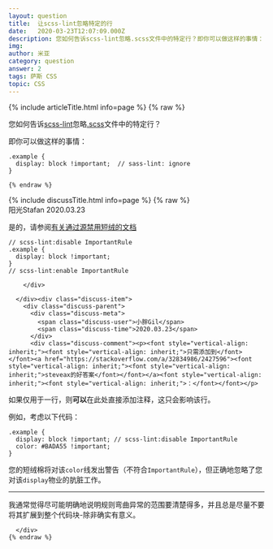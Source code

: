 ```yaml
---
layout: question
title:  让scss-lint忽略特定的行
date:   2020-03-23T12:07:09.000Z
description: 您如何告诉scss-lint忽略.scss文件中的特定行？即你可以做这样的事情：.example {  display  block \!impo...
img: 
author: 米亚
category: question
answer: 2
tags: 萨斯 CSS
topic: CSS
---
```

<div class="article-root">
  <div class="article">
    {% include articleTitle.html info=page %}
    {% raw %}
    <div class="article-content"><p><font style="vertical-align: inherit;"><font style="vertical-align: inherit;">您如何告诉</font></font><a href="https://github.com/brigade/scss-lint"><font style="vertical-align: inherit;"><font style="vertical-align: inherit;">scss-lint</font></font></a><font style="vertical-align: inherit;"><font style="vertical-align: inherit;">忽略</font><a href="https://github.com/brigade/scss-lint"><font style="vertical-align: inherit;">.scss</font></a><font style="vertical-align: inherit;">文件中的特定行？</font></font></p>

<p><font style="vertical-align: inherit;"><font style="vertical-align: inherit;">即你可以做这样的事情：</font></font></p>

<pre><code>.example {<font></font>
  display: block !important;  // sass-lint: ignore<font></font>
}<font></font>
</code></pre></div>
    {% endraw %}
  </div>

  <div class="discuss-wrapper">
    {% include discussTitle.html info=page %}
    {% raw %}
    <div class="discuss-item">
        <div class="discuss-parent">
          <div class="discuss-meta">
            <span class="discuss-user">阳光Stafan</span>
            <span class="discuss-time">2020.03.23</span>
          </div>
          <div class="discuss-comment"><p><font style="vertical-align: inherit;"><font style="vertical-align: inherit;">是的，请参阅</font></font><a href="https://github.com/brigade/scss-lint/#disabling-linters-via-source"><font style="vertical-align: inherit;"><font style="vertical-align: inherit;">有关通过源禁用短绒的文档</font></font></a></p>

<pre class="lang-css prettyprint-override"><code>// scss-lint:disable ImportantRule<font></font>
.example {<font></font>
  display: block !important;<font></font>
}<font></font>
// scss-lint:enable ImportantRule<font></font>
</code></pre></div>
        </div>
        
      </div><div class="discuss-item">
        <div class="discuss-parent">
          <div class="discuss-meta">
            <span class="discuss-user">小胖Gil</span>
            <span class="discuss-time">2020.03.23</span>
          </div>
          <div class="discuss-comment"><p><font style="vertical-align: inherit;"><font style="vertical-align: inherit;">只需添加到</font></font><a href="https://stackoverflow.com/a/32834986/2427596"><font style="vertical-align: inherit;"><font style="vertical-align: inherit;">steveax的好答案</font></font></a><font style="vertical-align: inherit;"><font style="vertical-align: inherit;">：</font></font></p>

<p><font style="vertical-align: inherit;"><font style="vertical-align: inherit;">如果仅用于一行，则</font></font><strong><font style="vertical-align: inherit;"><font style="vertical-align: inherit;">可以</font></font></strong><font style="vertical-align: inherit;"><font style="vertical-align: inherit;">在此处直接添加注释，这只会影响该行。</font></font></p>

<p><font style="vertical-align: inherit;"><font style="vertical-align: inherit;">例如，考虑以下代码：</font></font></p>

<pre class="lang-css prettyprint-override"><code>.example {<font></font>
  display: block !important; // scss-lint:disable ImportantRule<font></font>
  color: #BADA55 !important;<font></font>
}<font></font>
</code></pre>

<p><font style="vertical-align: inherit;"><font style="vertical-align: inherit;">您的短绒棉将对该</font></font><code>color</code><font style="vertical-align: inherit;"><font style="vertical-align: inherit;">线</font><font style="vertical-align: inherit;">发出警告</font><font style="vertical-align: inherit;">（不符合</font></font><code>ImportantRule</code><font style="vertical-align: inherit;"><font style="vertical-align: inherit;">），但正确地忽略了您对该</font></font><code>display</code><font style="vertical-align: inherit;"><font style="vertical-align: inherit;">物业的</font><font style="vertical-align: inherit;">肮脏工作</font><font style="vertical-align: inherit;">。</font></font></p>

<hr>

<p><font style="vertical-align: inherit;"><font style="vertical-align: inherit;">我通常觉得尽可能明确地说明规则弯曲异常的范围要清楚得多，并且总是尽量不要将其扩展到整个代码块-除非确实有意义。</font></font></p></div>
        </div>
        
      </div>
    {% endraw %}
  </div>
<div>
